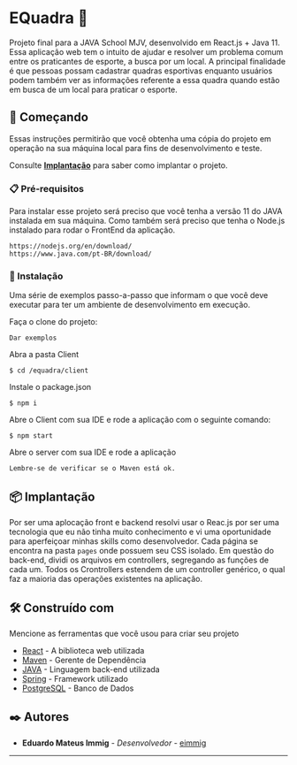 # EQuadra 🏀

Projeto final para a JAVA School MJV, desenvolvido em React.js + Java 11. Essa aplicação web tem o intuito de ajudar e resolver um problema comum entre os praticantes de esporte, a busca por um local. A principal finalidade é que pessoas possam cadastrar quadras esportivas enquanto usuários podem também ver as informações referente a essa quadra quando estão em busca de um local para praticar o esporte.

## 🚀 Começando

Essas instruções permitirão que você obtenha uma cópia do projeto em operação na sua máquina local para fins de desenvolvimento e teste.

Consulte **[Implantação](#-implanta%C3%A7%C3%A3o)** para saber como implantar o projeto.

### 📋 Pré-requisitos

Para instalar esse projeto será preciso que você tenha a versão 11 do JAVA instalada em sua máquina. Como também será preciso que tenha o Node.js instalado para rodar o FrontEnd da aplicação.

```
https://nodejs.org/en/download/
https://www.java.com/pt-BR/download/
```

### 🔧 Instalação

Uma série de exemplos passo-a-passo que informam o que você deve executar para ter um ambiente de desenvolvimento em execução.

Faça o clone do projeto:

```
Dar exemplos
```

Abra a pasta Client

```
$ cd /equadra/client
```
Instale o package.json

```
$ npm i
```
Abre o Client com sua IDE e rode a aplicação com o seguinte comando:

```
$ npm start
```

Abre o server com sua IDE e rode a aplicação

```
Lembre-se de verificar se o Maven está ok.
```

## 📦 Implantação

Por ser uma aplocação front e backend resolvi usar o Reac.js por ser uma tecnologia que eu não tinha muito conhecimento e vi uma oportunidade para aperfeiçoar minhas skills como desenvolvedor. Cada página se encontra na pasta `pages` onde possuem seu CSS isolado. Em questão do back-end, dividi os arquivos em controllers, segregando as funções de cada um. Todos os Crontrollers estendem de um controller genérico, o qual faz a maioria das operações existentes na aplicação.

## 🛠️ Construído com

Mencione as ferramentas que você usou para criar seu projeto

* [React](https://reactjs.org/docs/getting-started.html) - A biblioteca web utilizada
* [Maven](https://maven.apache.org/) - Gerente de Dependência
* [JAVA](https://www.java.com/pt-BR/) - Linguagem back-end utilizada
* [Spring](https://spring.io/) - Framework utilizado
* [PostgreSQL](https://www.postgresql.org/) - Banco de Dados

## ✒️ Autores

* **Eduardo Mateus Immig** - *Desenvolvedor* - [eimmig](https://github.com/eimmig)
---
